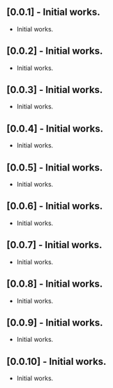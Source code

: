 ## [0.0.1] - Initial works.

* Initial works.

## [0.0.2] - Initial works.

* Initial works.

## [0.0.3] - Initial works.

* Initial works.

## [0.0.4] - Initial works.

* Initial works.

## [0.0.5] - Initial works.

* Initial works.

## [0.0.6] - Initial works.

* Initial works.

## [0.0.7] - Initial works.

* Initial works.

## [0.0.8] - Initial works.

* Initial works.

## [0.0.9] - Initial works.

* Initial works.

## [0.0.10] - Initial works.

* Initial works.

